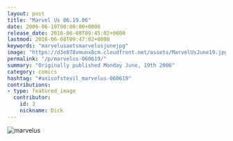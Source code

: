 ```yaml
---
layout: post
title: "Marvel Us 06.19.06"
date: 2006-06-19T00:00:00+0000
release_date: 2016-06-08T09:45:02+0000
lastmod: 2016-06-08T09:47:02+0000
keywords: "marvelusaetsmarvelusjunejpg"
image: "https://d3e878vmunx8cm.cloudfront.net/assets/MarvelUsJune19.jpg"
permalink: "/p/marvelus-060619/"
summary: "Originally published Monday June, 19th 2006"
category: comics
hashtag: "#axisofstevil_marvelus-060619"
contributions:
- type: featured_image
  contributor:
    id: 3
    nickname: Dick
---
```


![marvelus](https://d3e878vmunx8cm.cloudfront.net/assets/MarvelUsJune19.jpg)

